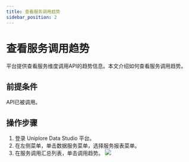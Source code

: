 ```yaml
---
title: 查看服务调用趋势
sidebar_position: 2
---
```


# 查看服务调用趋势
平台提供查看服务维度调用API的趋势信息。本文介绍如何查看服务调用趋势。

## 前提条件
API已被调用。

## 操作步骤
1. 登录 Uniplore Data Studio 平台。
2. 在左侧菜单，单击数据服务菜单，选择服务报表菜单。
3. 在服务调用汇总列表，单击调用趋势。
[![](https://uniplore-docs.oss-cn-chengdu.aliyuncs.com/datastudio/data-service/service-call-trend.png)](https://uniplore-docs.oss-cn-chengdu.aliyuncs.com/datastudio/data-service/service-call-trend.png)